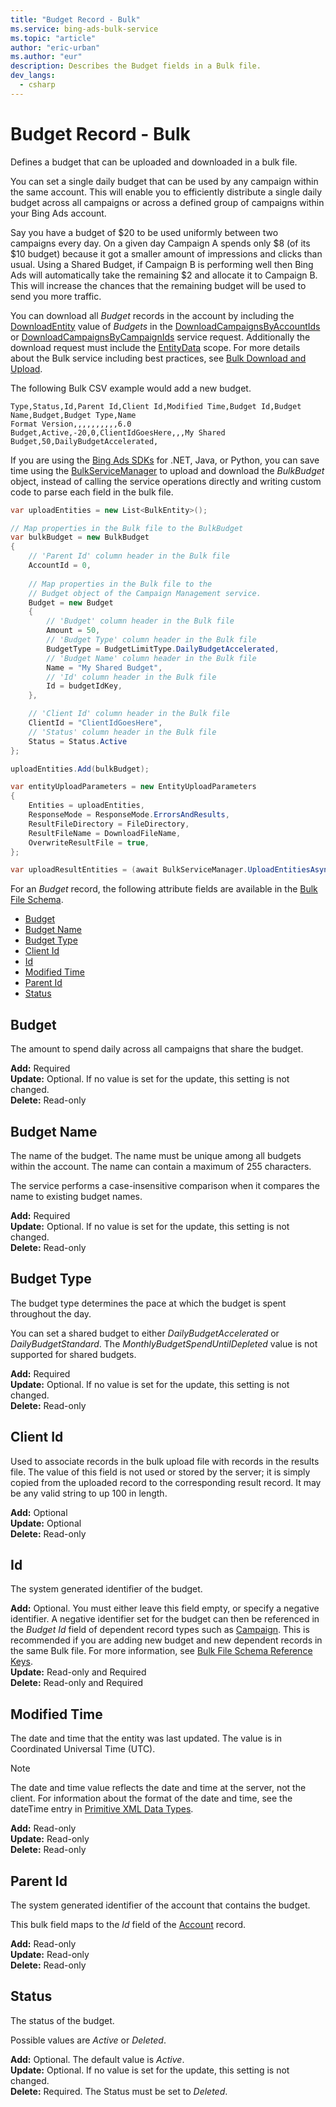 ```yaml
---
title: "Budget Record - Bulk"
ms.service: bing-ads-bulk-service
ms.topic: "article"
author: "eric-urban"
ms.author: "eur"
description: Describes the Budget fields in a Bulk file.
dev_langs:
  - csharp
---
```

# Budget Record - Bulk
Defines a budget that can be uploaded and downloaded in a bulk file.

You can set a single daily budget that can be used by any campaign within the same account. This will enable you to efficiently distribute a single daily budget across all campaigns or across a defined group of campaigns within your Bing Ads account.

Say you have a budget of $20 to be used uniformly between two campaigns every day. On a given day Campaign A spends only $8 (of its $10 budget) because it got a smaller amount of impressions and clicks than usual. Using a Shared Budget, if Campaign B is performing well then Bing Ads will automatically take the remaining $2 and allocate it to Campaign B. This will increase the chances that the remaining budget will be used to send you more traffic.

You can download all *Budget* records in the account by including the [DownloadEntity](downloadentity.md) value of *Budgets* in the [DownloadCampaignsByAccountIds](downloadcampaignsbyaccountids.md) or [DownloadCampaignsByCampaignIds](downloadcampaignsbycampaignids.md) service request. Additionally the download request must include the [EntityData](datascope.md#entitydata) scope. For more details about the Bulk service including best practices, see [Bulk Download and Upload](../guides/bulk-download-upload.md).

The following Bulk CSV example would add a new budget. 

```csv
Type,Status,Id,Parent Id,Client Id,Modified Time,Budget Id,Budget Name,Budget,Budget Type,Name
Format Version,,,,,,,,,,6.0
Budget,Active,-20,0,ClientIdGoesHere,,,My Shared Budget,50,DailyBudgetAccelerated,
```

If you are using the [Bing Ads SDKs](../guides/client-libraries.md) for .NET, Java, or Python, you can save time using the [BulkServiceManager](../guides/sdk-bulk-service-manager.md) to upload and download the *BulkBudget* object, instead of calling the service operations directly and writing custom code to parse each field in the bulk file. 

```csharp
var uploadEntities = new List<BulkEntity>();

// Map properties in the Bulk file to the BulkBudget
var bulkBudget = new BulkBudget
{
    // 'Parent Id' column header in the Bulk file
    AccountId = 0,
                
    // Map properties in the Bulk file to the 
    // Budget object of the Campaign Management service.
    Budget = new Budget
    {
        // 'Budget' column header in the Bulk file
        Amount = 50,
        // 'Budget Type' column header in the Bulk file
        BudgetType = BudgetLimitType.DailyBudgetAccelerated,
        // 'Budget Name' column header in the Bulk file
        Name = "My Shared Budget",
        // 'Id' column header in the Bulk file
        Id = budgetIdKey,
    },

    // 'Client Id' column header in the Bulk file
    ClientId = "ClientIdGoesHere",
    // 'Status' column header in the Bulk file
    Status = Status.Active
};

uploadEntities.Add(bulkBudget);

var entityUploadParameters = new EntityUploadParameters
{
    Entities = uploadEntities,
    ResponseMode = ResponseMode.ErrorsAndResults,
    ResultFileDirectory = FileDirectory,
    ResultFileName = DownloadFileName,
    OverwriteResultFile = true,
};

var uploadResultEntities = (await BulkServiceManager.UploadEntitiesAsync(entityUploadParameters)).ToList();
```

For an *Budget* record, the following attribute fields are available in the [Bulk File Schema](bulk-file-schema.md). 

- [Budget](#budget)
- [Budget Name](#budgetname)
- [Budget Type](#budgettype)
- [Client Id](#clientid)
- [Id](#id)
- [Modified Time](#modifiedtime)
- [Parent Id](#parentid)
- [Status](#status)

## <a name="budget"></a>Budget
The amount to spend daily across all campaigns that share the budget.

**Add:** Required  
**Update:** Optional. If no value is set for the update, this setting is not changed.    
**Delete:** Read-only  

## <a name="budgetname"></a>Budget Name
The name of the budget. The name must be unique among all budgets within the account. The name can contain a maximum of 255 characters.

The service performs a case-insensitive comparison when it compares the name to existing budget names.

**Add:** Required  
**Update:** Optional. If no value is set for the update, this setting is not changed.    
**Delete:** Read-only  

## <a name="budgettype"></a>Budget Type
The budget type determines the pace at which the budget is spent throughout the day.

You can set a shared budget to either *DailyBudgetAccelerated* or *DailyBudgetStandard*. The *MonthlyBudgetSpendUntilDepleted* value is not supported for shared budgets.

**Add:** Required  
**Update:** Optional. If no value is set for the update, this setting is not changed.    
**Delete:** Read-only  

## <a name="clientid"></a>Client Id
Used to associate records in the bulk upload file with records in the results file. The value of this field is not used or stored by the server; it is simply copied from the uploaded record to the corresponding result record. It may be any valid string to up 100 in length.

**Add:** Optional  
**Update:** Optional    
**Delete:** Read-only  

## <a name="id"></a>Id
The system generated identifier of the budget.

**Add:** Optional. You must either leave this field empty, or specify a negative identifier. A negative identifier set for the budget can then be referenced in the *Budget Id* field of dependent record types such as [Campaign](campaign.md). This is recommended if you are adding new budget and new dependent records in the same Bulk file. For more information, see [Bulk File Schema Reference Keys](../bulk-service/bulk-file-schema.md#referencekeys).  
**Update:** Read-only and Required  
**Delete:** Read-only and Required  

## <a name="modifiedtime"></a>Modified Time
The date and time that the entity was last updated. The value is in Coordinated Universal Time (UTC).

> [!NOTE]
> The date and time value reflects the date and time at the server, not the client. For information about the format of the date and time, see the dateTime entry in [Primitive XML Data Types](https://go.microsoft.com/fwlink/?linkid=859198).

**Add:** Read-only  
**Update:** Read-only  
**Delete:** Read-only  

## <a name="parentid"></a>Parent Id
The system generated identifier of the account that contains the budget.

This bulk field maps to the *Id* field of the [Account](account.md) record.

**Add:** Read-only  
**Update:** Read-only  
**Delete:** Read-only  

## <a name="status"></a>Status
The status of the budget.

Possible values are *Active* or *Deleted*. 

**Add:** Optional. The default value is *Active*.  
**Update:** Optional. If no value is set for the update, this setting is not changed.    
**Delete:** Required. The Status must be set to *Deleted*.


